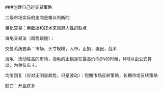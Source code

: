 ###创建自己的交易策略

二级市场实际的走向是难以判断的

量化交易：用数据和技术来规避人性的缺点

海龟交易法（趋势跟随）：

交易系统要素：市场，头寸规模，入市，止损，退出，战术

海龟：流动性高的市场，海龟的止损是在最高价向2N的时候，N可以由公式算出，为单位头寸。

均值回复（应对无明显趋势，只是波动）：短期市场反转策略，长期市场反转策略

缺口：开盘跌多